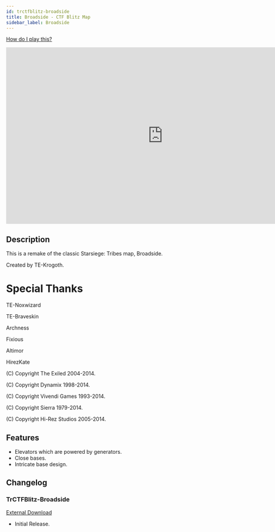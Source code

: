 ```yaml
---
id: trctfblitz-broadside
title: Broadside - CTF Blitz Map
sidebar_label: Broadside
---
```

[How do I play this?](../guide-install-setup.md#playing-community-maps)

<iframe width="852" height="480" src="https://www.youtube.com/embed/bPO25lVe2tc" title="YouTube video player" frameborder="0" allow="accelerometer; autoplay; clipboard-write; encrypted-media; gyroscope; picture-in-picture" allowfullscreen></iframe>

## Description 
This is a remake of the classic Starsiege: Tribes map, Broadside.

Created by TE-Krogoth.

Special Thanks
==============
TE-Noxwizard

TE-Braveskin

Archness

Fixious

Altimor

HirezKate

(C) Copyright The Exiled 2004-2014.

(C) Copyright Dynamix 1998-2014.

(C) Copyright Vivendi Games 1993-2014.

(C) Copyright Sierra 1979-2014.

(C) Copyright Hi-Rez Studios 2005-2014.

## Features
- Elevators which are powered by generators.
- Close bases.
- Intricate base design.

## Changelog
### TrCTFBlitz-Broadside
[External Download](http://library.theexiled.pwnageservers.com/file.php?id=2959)

- Initial Release.